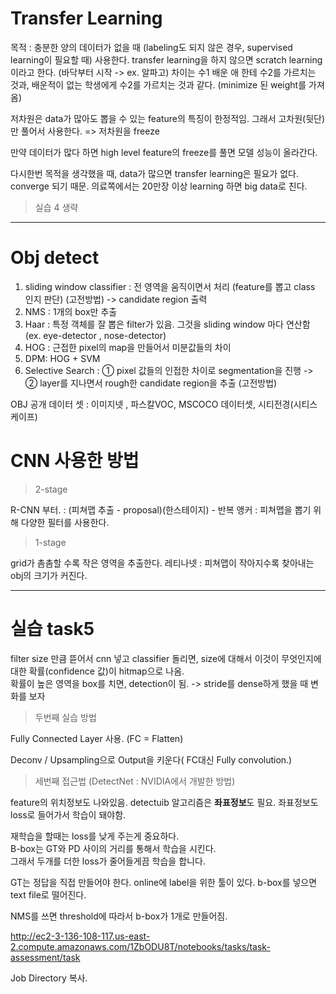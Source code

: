 # Transfer Learning

목적 : 충분한 양의 데이터가 없을 때 (labeling도 되지 않은 경우, supervised learning이 필요할 때) 사용한다.
transfer learning을 하지 않으면 scratch learning이라고 한다. (바닥부터 시작 -> ex. 알파고)
차이는 수1 배운 애 한테 수2를 가르치는 것과, 배운적이 없는 학생에게 수2를 가르치는 것과 같다.
(minimize 된 weight를 가져옴)

저차원은 data가 많아도 뽑을 수 있는 feature의 특징이 한정적임.
그래서 고차원(뒷단)만 풀어서 사용한다. => 저차원을 freeze

만약 데이터가 많다 하면 high level feature의 freeze를 풀면 모델 성능이 올라간다.

다시한번 목적을 생각했을 때, data가 많으면 transfer learning은 필요가 없다. converge 되기 때문.
의료쪽에서는 20만장 이상 learning 하면 big data로 친다.

> 실습 4 생략
---

# Obj detect
1. sliding window classifier : 전 영역을 움직이면서 처리 (feature를 뽑고 class 인지 판단) (고전방법) -> candidate region 출력 
2. NMS : 1개의 box만 추출
3. Haar : 특정 객체를 잘 뽑은 filter가 있음. 그것을 sliding window 마다 연산함 (ex.  eye-detector , nose-detector)
3. HOG : 근접한 pixel의 map을 만들어서 미분값들의 차이 
4. DPM: HOG + SVM
5. Selective Search : ① pixel 값들의 인접한 차이로 segmentation을 진행  -> ② layer를 지나면서 rough한 candidate region을 추출
(고전방법)

OBJ 공개 데이터 셋 : 이미지넷 , 파스칼VOC, MSCOCO 데이터셋, 시티전경(시티스케이프)

# CNN 사용한 방법
> 2-stage

R-CNN 부터. : (피쳐맵 추출 - proposal)(한스테이지) - 반복
앵커 : 피쳐맵을 뽑기 위해 다양한 필터를 사용한다.

> 1-stage

grid가 촘촘할 수록 작은 영역을 추출한다.
레티나넷 : 피쳐맵이 작아지수록 찾아내는 obj의 크기가 커진다.

---
# 실습 task5

filter size 만큼 뜯어서 cnn 넣고 classifier 돌리면, size에 대해서 이것이 무엇인지에 대한 확률(confidence 값)이 hitmap으로 나옴.    
확률이 높은 영역을 box를 치면, detection이 됨. 
-> stride를 dense하게 했을 때 변화를 보자

> 두번째 실습 방법

Fully Connected Layer 사용. (FC = Flatten)    

Deconv / Upsampling으로 Output을 키운다( FC대신 Fully convolution.)    

> 세번째 접근법 (DetectNet : NVIDIA에서 개발한 방법)

feature의 위치정보도 나와있음. detectuib 알고리즘은 **좌표정보**도 필요. 좌표정보도 loss로 들어가서 학습이 돼야함.    

재학습을 할때는 loss를 낮게 주는게 중요하다.    
B-box는 GT와 PD 사이의 거리를 통해서 학습을 시킨다.    
그래서 두개를 더한 loss가 줄어들게끔 학습을 합니다.    

GT는 정답을 직접 만들어야 한다. online에 label을 위한 툴이 있다. b-box를 넣으면 text file로 떨어진다.    
   
NMS를 쓰면 threshold에 따라서 b-box가 1개로 만들어짐.    

http://ec2-3-136-108-117.us-east-2.compute.amazonaws.com/1ZbODU8T/notebooks/tasks/task-assessment/task

Job Directory 복사.
